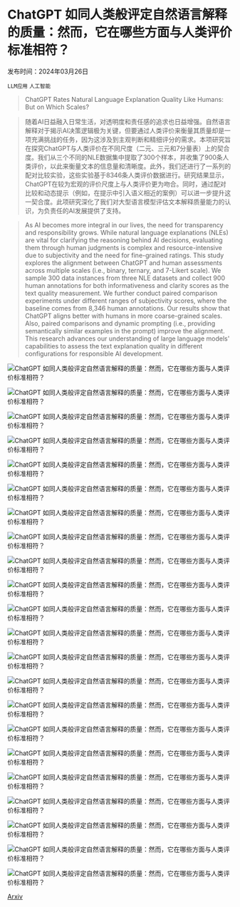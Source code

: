# ChatGPT 如同人类般评定自然语言解释的质量：然而，它在哪些方面与人类评价标准相符？

发布时间：2024年03月26日

`LLM应用` `人工智能`

> ChatGPT Rates Natural Language Explanation Quality Like Humans: But on Which Scales?

> 随着AI日益融入日常生活，对透明度和责任感的追求也日益增强。自然语言解释对于揭示AI决策逻辑极为关键，但要通过人类评价来衡量其质量却是一项充满挑战的任务，因为这涉及到主观判断和精细评分的需求。本项研究旨在探究ChatGPT与人类评价在不同尺度（二元、三元和7分量表）上的契合度。我们从三个不同的NLE数据集中提取了300个样本，并收集了900条人类评价，以此来衡量文本的信息量和清晰度。此外，我们还进行了一系列的配对比较实验，这些实验基于8346条人类评价数据进行。研究结果显示，ChatGPT在较为宏观的评价尺度上与人类评价更为吻合。同时，通过配对比较和动态提示（例如，在提示中引入语义相近的案例）可以进一步提升这一契合度。此项研究深化了我们对大型语言模型评估文本解释质量能力的认识，为负责任的AI发展提供了支持。

> As AI becomes more integral in our lives, the need for transparency and responsibility grows. While natural language explanations (NLEs) are vital for clarifying the reasoning behind AI decisions, evaluating them through human judgments is complex and resource-intensive due to subjectivity and the need for fine-grained ratings. This study explores the alignment between ChatGPT and human assessments across multiple scales (i.e., binary, ternary, and 7-Likert scale). We sample 300 data instances from three NLE datasets and collect 900 human annotations for both informativeness and clarity scores as the text quality measurement. We further conduct paired comparison experiments under different ranges of subjectivity scores, where the baseline comes from 8,346 human annotations. Our results show that ChatGPT aligns better with humans in more coarse-grained scales. Also, paired comparisons and dynamic prompting (i.e., providing semantically similar examples in the prompt) improve the alignment. This research advances our understanding of large language models' capabilities to assess the text explanation quality in different configurations for responsible AI development.

![ChatGPT 如同人类般评定自然语言解释的质量：然而，它在哪些方面与人类评价标准相符？](../../../paper_images/2403.17368/x1.png)

![ChatGPT 如同人类般评定自然语言解释的质量：然而，它在哪些方面与人类评价标准相符？](../../../paper_images/2403.17368/x2.png)

![ChatGPT 如同人类般评定自然语言解释的质量：然而，它在哪些方面与人类评价标准相符？](../../../paper_images/2403.17368/x3.png)

![ChatGPT 如同人类般评定自然语言解释的质量：然而，它在哪些方面与人类评价标准相符？](../../../paper_images/2403.17368/x4.png)

![ChatGPT 如同人类般评定自然语言解释的质量：然而，它在哪些方面与人类评价标准相符？](../../../paper_images/2403.17368/x5.png)

![ChatGPT 如同人类般评定自然语言解释的质量：然而，它在哪些方面与人类评价标准相符？](../../../paper_images/2403.17368/x6.png)

![ChatGPT 如同人类般评定自然语言解释的质量：然而，它在哪些方面与人类评价标准相符？](../../../paper_images/2403.17368/x7.png)

![ChatGPT 如同人类般评定自然语言解释的质量：然而，它在哪些方面与人类评价标准相符？](../../../paper_images/2403.17368/x8.png)

![ChatGPT 如同人类般评定自然语言解释的质量：然而，它在哪些方面与人类评价标准相符？](../../../paper_images/2403.17368/x9.png)

![ChatGPT 如同人类般评定自然语言解释的质量：然而，它在哪些方面与人类评价标准相符？](../../../paper_images/2403.17368/x10.png)

![ChatGPT 如同人类般评定自然语言解释的质量：然而，它在哪些方面与人类评价标准相符？](../../../paper_images/2403.17368/x11.png)

![ChatGPT 如同人类般评定自然语言解释的质量：然而，它在哪些方面与人类评价标准相符？](../../../paper_images/2403.17368/x12.png)

![ChatGPT 如同人类般评定自然语言解释的质量：然而，它在哪些方面与人类评价标准相符？](../../../paper_images/2403.17368/x13.png)

![ChatGPT 如同人类般评定自然语言解释的质量：然而，它在哪些方面与人类评价标准相符？](../../../paper_images/2403.17368/x14.png)

![ChatGPT 如同人类般评定自然语言解释的质量：然而，它在哪些方面与人类评价标准相符？](../../../paper_images/2403.17368/x15.png)

![ChatGPT 如同人类般评定自然语言解释的质量：然而，它在哪些方面与人类评价标准相符？](../../../paper_images/2403.17368/x16.png)

![ChatGPT 如同人类般评定自然语言解释的质量：然而，它在哪些方面与人类评价标准相符？](../../../paper_images/2403.17368/x17.png)

![ChatGPT 如同人类般评定自然语言解释的质量：然而，它在哪些方面与人类评价标准相符？](../../../paper_images/2403.17368/x18.png)

![ChatGPT 如同人类般评定自然语言解释的质量：然而，它在哪些方面与人类评价标准相符？](../../../paper_images/2403.17368/MTurk-1.png)

![ChatGPT 如同人类般评定自然语言解释的质量：然而，它在哪些方面与人类评价标准相符？](../../../paper_images/2403.17368/MTurk-3.png)

![ChatGPT 如同人类般评定自然语言解释的质量：然而，它在哪些方面与人类评价标准相符？](../../../paper_images/2403.17368/MTurk-2.png)

![ChatGPT 如同人类般评定自然语言解释的质量：然而，它在哪些方面与人类评价标准相符？](../../../paper_images/2403.17368/MTurk-4.png)

[Arxiv](https://arxiv.org/abs/2403.17368)